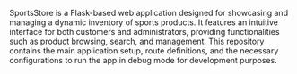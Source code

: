 SportsStore is a Flask-based web application designed for showcasing and managing a dynamic inventory of sports products. It features an intuitive interface for both customers and administrators, providing functionalities such as product browsing, search, and management. This repository contains the main application setup, route definitions, and the necessary configurations to run the app in debug mode for development purposes.